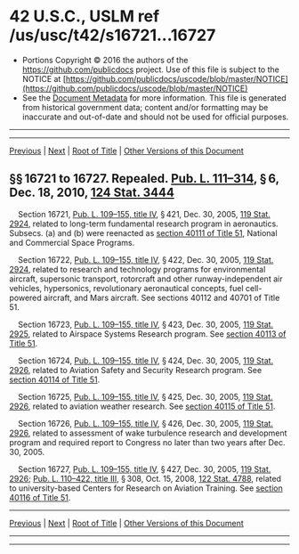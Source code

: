 ---
---

# 42 U.S.C., USLM ref /us/usc/t42/s16721...16727

* Portions Copyright © 2016 the authors of the https://github.com/publicdocs project.
  Use of this file is subject to the NOTICE at [https://github.com/publicdocs/uscode/blob/master/NOTICE](https://github.com/publicdocs/uscode/blob/master/NOTICE)
* See the [Document Metadata](././../../../../../..//README.md) for more information.
  This file is generated from historical government data; content and/or formatting may be inaccurate and out-of-date and should not be used for official purposes.

----------
----------

[Previous](./../../../../../..//us/usc/t42/ch150/schIV/ptB/m__us_usc_t42_ch150_schIV_ptB.md) | [Next](./../../../../../..//us/usc/t42/ch150/schIV/ptC/m__us_usc_t42_ch150_schIV_ptC.md) | [Root of Title](./../../../../../../) | [Other Versions of this Document](https://publicdocs.github.io/go/links?ns=uslm&ref=%2Fus%2Fusc%2Ft42%2Fs16721...16727)

## §§ 16721 to 16727. Repealed. [Pub. L. 111–314][/us/pl/111/314], § 6, Dec. 18, 2010, [124 Stat. 3444][/us/stat/124/3444]

    Section 16721, [Pub. L. 109–155, title IV][/us/pl/109/155/tIV], § 421, Dec. 30, 2005, [119 Stat. 2924][/us/stat/119/2924], related to long-term fundamental research program in aeronautics. Subsecs. (a) and (b) were reenacted as [section 40111 of Title 51][/us/usc/t51/s40111], National and Commercial Space Programs.

    Section 16722, [Pub. L. 109–155, title IV][/us/pl/109/155/tIV], § 422, Dec. 30, 2005, [119 Stat. 2924][/us/stat/119/2924], related to research and technology programs for environmental aircraft, supersonic transport, rotorcraft and other runway-independent air vehicles, hypersonics, revolutionary aeronautical concepts, fuel cell-powered aircraft, and Mars aircraft. See sections 40112 and 40701 of Title 51.

    Section 16723, [Pub. L. 109–155, title IV][/us/pl/109/155/tIV], § 423, Dec. 30, 2005, [119 Stat. 2925][/us/stat/119/2925], related to Airspace Systems Research program. See [section 40113 of Title 51][/us/usc/t51/s40113].

    Section 16724, [Pub. L. 109–155, title IV][/us/pl/109/155/tIV], § 424, Dec. 30, 2005, [119 Stat. 2926][/us/stat/119/2926], related to Aviation Safety and Security Research program. See [section 40114 of Title 51][/us/usc/t51/s40114].

    Section 16725, [Pub. L. 109–155, title IV][/us/pl/109/155/tIV], § 425, Dec. 30, 2005, [119 Stat. 2926][/us/stat/119/2926], related to aviation weather research. See [section 40115 of Title 51][/us/usc/t51/s40115].

    Section 16726, [Pub. L. 109–155, title IV][/us/pl/109/155/tIV], § 426, Dec. 30, 2005, [119 Stat. 2926][/us/stat/119/2926], related to assessment of wake turbulence research and development program and required report to Congress no later than two years after Dec. 30, 2005.

    Section 16727, [Pub. L. 109–155, title IV][/us/pl/109/155/tIV], § 427, Dec. 30, 2005, [119 Stat. 2926][/us/stat/119/2926]; [Pub. L. 110–422, title III][/us/pl/110/422/tIII], § 308, Oct. 15, 2008, [122 Stat. 4788][/us/stat/122/4788], related to university-based Centers for Research on Aviation Training. See [section 40116 of Title 51][/us/usc/t51/s40116].

----------

[Previous](./../../../../../..//us/usc/t42/ch150/schIV/ptB/m__us_usc_t42_ch150_schIV_ptB.md) | [Next](./../../../../../..//us/usc/t42/ch150/schIV/ptC/m__us_usc_t42_ch150_schIV_ptC.md) | [Root of Title](./../../../../../../) | [Other Versions of this Document](https://publicdocs.github.io/go/links?ns=uslm&ref=%2Fus%2Fusc%2Ft42%2Fs16721...16727)

----------
----------

[/us/pl/111/314]: https://publicdocs.github.io/go/links?ns=uslm&ref=%2Fus%2Fpl%2F111%2F314
[/us/stat/124/3444]: https://publicdocs.github.io/go/links?ns=uslm&ref=%2Fus%2Fstat%2F124%2F3444
[/us/pl/109/155/tIV]: https://publicdocs.github.io/go/links?ns=uslm&ref=%2Fus%2Fpl%2F109%2F155%2FtIV
[/us/stat/119/2924]: https://publicdocs.github.io/go/links?ns=uslm&ref=%2Fus%2Fstat%2F119%2F2924
[/us/usc/t51/s40111]: https://publicdocs.github.io/go/links?ns=uslm&ref=%2Fus%2Fusc%2Ft51%2Fs40111
[/us/pl/109/155/tIV]: https://publicdocs.github.io/go/links?ns=uslm&ref=%2Fus%2Fpl%2F109%2F155%2FtIV
[/us/stat/119/2924]: https://publicdocs.github.io/go/links?ns=uslm&ref=%2Fus%2Fstat%2F119%2F2924
[/us/pl/109/155/tIV]: https://publicdocs.github.io/go/links?ns=uslm&ref=%2Fus%2Fpl%2F109%2F155%2FtIV
[/us/stat/119/2925]: https://publicdocs.github.io/go/links?ns=uslm&ref=%2Fus%2Fstat%2F119%2F2925
[/us/usc/t51/s40113]: https://publicdocs.github.io/go/links?ns=uslm&ref=%2Fus%2Fusc%2Ft51%2Fs40113
[/us/pl/109/155/tIV]: https://publicdocs.github.io/go/links?ns=uslm&ref=%2Fus%2Fpl%2F109%2F155%2FtIV
[/us/stat/119/2926]: https://publicdocs.github.io/go/links?ns=uslm&ref=%2Fus%2Fstat%2F119%2F2926
[/us/usc/t51/s40114]: https://publicdocs.github.io/go/links?ns=uslm&ref=%2Fus%2Fusc%2Ft51%2Fs40114
[/us/pl/109/155/tIV]: https://publicdocs.github.io/go/links?ns=uslm&ref=%2Fus%2Fpl%2F109%2F155%2FtIV
[/us/stat/119/2926]: https://publicdocs.github.io/go/links?ns=uslm&ref=%2Fus%2Fstat%2F119%2F2926
[/us/usc/t51/s40115]: https://publicdocs.github.io/go/links?ns=uslm&ref=%2Fus%2Fusc%2Ft51%2Fs40115
[/us/pl/109/155/tIV]: https://publicdocs.github.io/go/links?ns=uslm&ref=%2Fus%2Fpl%2F109%2F155%2FtIV
[/us/stat/119/2926]: https://publicdocs.github.io/go/links?ns=uslm&ref=%2Fus%2Fstat%2F119%2F2926
[/us/pl/109/155/tIV]: https://publicdocs.github.io/go/links?ns=uslm&ref=%2Fus%2Fpl%2F109%2F155%2FtIV
[/us/stat/119/2926]: https://publicdocs.github.io/go/links?ns=uslm&ref=%2Fus%2Fstat%2F119%2F2926
[/us/pl/110/422/tIII]: https://publicdocs.github.io/go/links?ns=uslm&ref=%2Fus%2Fpl%2F110%2F422%2FtIII
[/us/stat/122/4788]: https://publicdocs.github.io/go/links?ns=uslm&ref=%2Fus%2Fstat%2F122%2F4788
[/us/usc/t51/s40116]: https://publicdocs.github.io/go/links?ns=uslm&ref=%2Fus%2Fusc%2Ft51%2Fs40116


